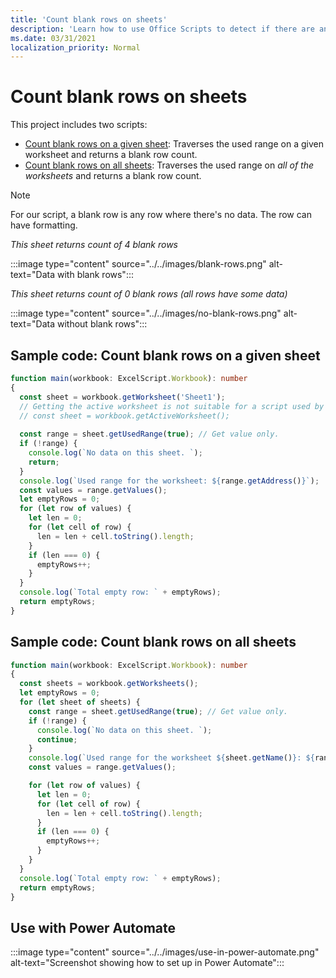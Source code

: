 ```yaml
---
title: 'Count blank rows on sheets'
description: 'Learn how to use Office Scripts to detect if there are any blank rows instead of data in worksheets and then report the blank row count to be used in a Power Automate flow.'
ms.date: 03/31/2021
localization_priority: Normal
---
```


# Count blank rows on sheets

This project includes two scripts:

* [Count blank rows on a given sheet](#sample-code-count-blank-rows-on-a-given-sheet): Traverses the used range on a given worksheet and returns a blank row count.
* [Count blank rows on all sheets](#sample-code-count-blank-rows-on-all-sheets): Traverses the used range on _all of the worksheets_ and returns a blank row count.

> [!NOTE]
> For our script, a blank row is any row where there's no data. The row can have formatting.

_This sheet returns count of 4 blank rows_

:::image type="content" source="../../images/blank-rows.png" alt-text="Data with blank rows":::

_This sheet returns count of 0 blank rows (all rows have some data)_

:::image type="content" source="../../images/no-blank-rows.png" alt-text="Data without blank rows":::

## Sample code: Count blank rows on a given sheet

```TypeScript
function main(workbook: ExcelScript.Workbook): number
{
  const sheet = workbook.getWorksheet('Sheet1'); 
  // Getting the active worksheet is not suitable for a script used by Power Automate.
  // const sheet = workbook.getActiveWorksheet();
  
  const range = sheet.getUsedRange(true); // Get value only.
  if (!range) {
    console.log(`No data on this sheet. `);
    return;
  }
  console.log(`Used range for the worksheet: ${range.getAddress()}`);
  const values = range.getValues();
  let emptyRows = 0;
  for (let row of values) {
    let len = 0; 
    for (let cell of row) {
      len = len + cell.toString().length;
    }
    if (len === 0) { 
      emptyRows++;
    }
  }
  console.log(`Total empty row: ` + emptyRows);
  return emptyRows;
}
```

## Sample code: Count blank rows on all sheets

```TypeScript
function main(workbook: ExcelScript.Workbook): number
{
  const sheets = workbook.getWorksheets();
  let emptyRows = 0;
  for (let sheet of sheets) { 
    const range = sheet.getUsedRange(true); // Get value only.
    if (!range) {
      console.log(`No data on this sheet. `);
      continue;
    }
    console.log(`Used range for the worksheet ${sheet.getName()}: ${range.getAddress()}`);
    const values = range.getValues();

    for (let row of values) {
      let len = 0;
      for (let cell of row) {
        len = len + cell.toString().length;
      }
      if (len === 0) {
        emptyRows++;
      }
    }
  }
  console.log(`Total empty row: ` + emptyRows);
  return emptyRows;
}
```

## Use with Power Automate

:::image type="content" source="../../images/use-in-power-automate.png" alt-text="Screenshot showing how to set up in Power Automate":::
